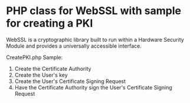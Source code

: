 # PHP class for WebSSL with sample for creating a PKI
WebSSL is a cryptographic library built to run within a Hardware Security Module and provides a universally accessible interface.

CreatePKI.php Sample:

1. Create the Certificate Authority
2. Create the User's key
3. Create the User's Certificate Signing Request
4. Have the Certificate Authority sign the User's Certificate Signing Request
